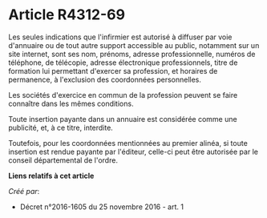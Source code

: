 # Article R4312-69

Les seules indications que l'infirmier est autorisé à diffuser par voie  d'annuaire ou de tout autre support accessible au
public, notamment sur  un site internet, sont ses nom, prénoms, adresse professionnelle,  numéros de téléphone, de télécopie,
adresse électronique professionnels,  titre de formation lui permettant d'exercer sa profession, et horaires  de permanence,
à l'exclusion des coordonnées personnelles. 

Les sociétés d'exercice en commun de la profession peuvent se faire connaître dans les mêmes conditions. 

Toute insertion payante dans un annuaire est considérée comme une publicité, et, à ce titre, interdite. 

Toutefois, pour les coordonnées mentionnées au premier alinéa, si toute  insertion est rendue payante par l'éditeur, celle-ci
peut être  autorisée par le conseil départemental de l'ordre.

**Liens relatifs à cet article**

_Créé par_:

  - Décret n°2016-1605 du 25 novembre 2016 - art. 1
